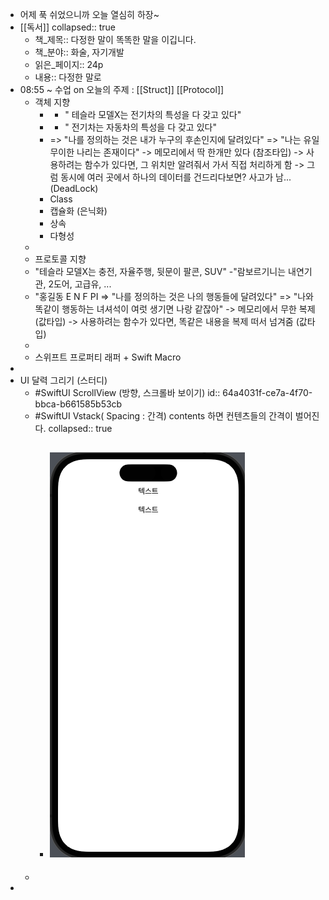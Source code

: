 - 어제 푹 쉬었으니까 오늘 열심히 하장~
- [[독서]]
  collapsed:: true
	- 책_제목:: 다정한 말이 똑똑한 말을 이깁니다.
	- 책_분야:: 화술, 자기개발
	- 읽은_페이지:: 24p
	- 내용:: 다정한 말로
- 08:55 ~ 수업 on 오늘의 주제 : [[Struct]] [[Protocol]]
	- 객체 지향
		- - " 테슬라 모델X는 전기차의 특성을 다 갖고 있다"
		- - " 전기차는 자동차의 특성을 다 갖고 있다"
		- => "나를 정의하는 것은 내가 누구의 후손인지에 달려있다"
		  => "나는 유일무이한 나리는 존재이다" -> 메모리에서 딱 한개만 있다 (참조타입)
		  -> 사용하려는 함수가 있다면, 그 위치만 알려줘서 가서 직접 처리하게 함
		  -> 그럼 동시에 여러 곳에서 하나의 데이터를 건드리다보면? 사고가 남... (DeadLock)
		- Class
		- 캡슐화 (은닉화)
		- 상속
		- 다형성
	-
	- 프로토콜 지향
	- "테슬라 모델X는 충전, 자율주행, 뒷문이 팔콘, SUV"
	  -"람보르기니는 내연기관, 2도어, 고급유, ...
	- "홍길동 E N F PI
	  => "나를 정의하는 것은 나의 행동들에 달려있다"
	  => "나와 똑같이 행동하는 녀셔석이 여럿 생기면 나랑 같잖아" -> 메모리에서 무한 복제 (값타입)
	  -> 사용하려는 함수가 있다면, 똑같은 내용을 복제 떠서 넘겨줌 (값타입)
	-
	- 스위프트 프로퍼티 래퍼 + Swift Macro
-
- UI 달력 그리기 (스터디)
	- #SwiftUI ScrollView (방향, 스크롤바 보이기)
	  id:: 64a4031f-ce7a-4f70-bbca-b661585b53cb
	- #SwiftUI Vstack( Spacing : 간격) contents 하면 컨텐츠들의 간격이 벌어진다.
	  collapsed:: true
		- ![스크린샷 2023-07-04 오후 8.34.34.png](../assets/스크린샷_2023-07-04_오후_8.34.34_1688470484755_0.png)
			-
	-
-